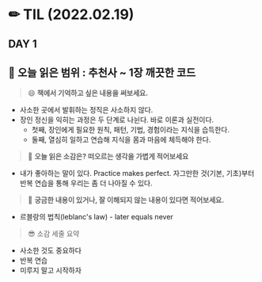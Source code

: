 # ✏ TIL (2022.02.19)
## DAY 1
📖 오늘 읽은 범위 : 추천사 ~ 1장 깨끗한 코드
---
> 😄 **책에서 기억하고 싶은 내용을 써보세요.**
 - 사소한 곳에서 발휘하는 정직은 사소하지 않다.
 - 장인 정신을 익히는 과정은 두 단계로 나뉜다. 바로 이론과 실전이다. 
   - 첫째, 장인에게 필요한 원칙, 패턴, 기법, 경험이라는 지식을 습득한다.
   - 둘째, 열심히 일하고 연습해 지식을 몸과 마음에 체득해야 한다. 
 
> 🤔 **오늘 읽은 소감은? 떠오르는 생각을 가볍게 적어보세요**
 - 내가 좋아하는 말이 있다. Practice makes perfect. 자그만한 것(기본, 기초)부터 반복 연습을 통해 우리는 좀 더 나아질 수 있다. 

> 🔎 **궁금한 내용이 있거나, 잘 이해되지 않는 내용이 있다면 적어보세요.**
 - 르블랑의 법칙(leblanc's law) - later equals never

> 😎 소감 세줄 요약
 - 사소한 것도 중요하다
 - 반복 연습
 - 미루지 말고 시작하자